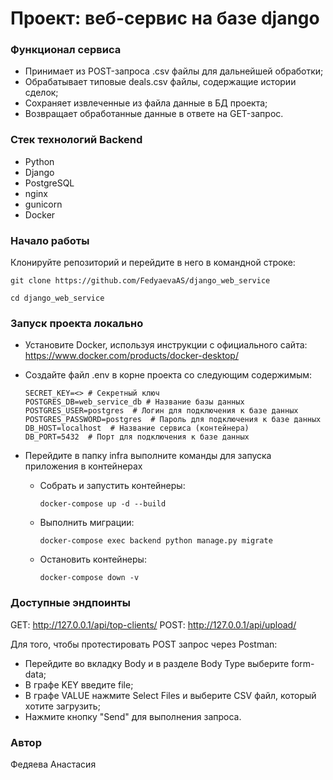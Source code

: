 # Проект: веб-сервис на базе django

### Функционал сервиса
* Принимает из POST-запроса .csv файлы для дальнейшей обработки;
* Обрабатывает типовые deals.csv файлы, содержащие истории сделок;
* Сохраняет извлеченные из файла данные в БД проекта;
* Возвращает обработанные данные в ответе на GET-запрос.

### Стек технологий Backend
- Python
- Django
- PostgreSQL
- nginx
- gunicorn
- Docker

### Начало работы
Клонируйте репозиторий и перейдите в него в командной строке:
```
git clone https://github.com/FedyaevaAS/django_web_service
```
```
cd django_web_service
```
### Запуск проекта локально
- Установите Docker, используя инструкции с официального сайта:
https://www.docker.com/products/docker-desktop/
- Создайте файл .env в корне проекта со следующим содержимым:
    ```
    SECRET_KEY=<> # Секретный ключ
    POSTGRES_DB=web_service_db # Название базы данных
    POSTGRES_USER=postgres  # Логин для подключения к базе данных
    POSTGRES_PASSWORD=postgres  # Пароль для подключения к базе данных
    DB_HOST=localhost  # Название сервиса (контейнера)
    DB_PORT=5432  # Порт для подключения к базе данных
    ```
- Перейдите в папку infra выполните команды для запуска приложения в контейнерах

    - Собрать и запустить контейнеры:
        ```
        docker-compose up -d --build
        ```
    - Выполнить миграции:
        ```
        docker-compose exec backend python manage.py migrate
        ```
    - Остановить контейнеры:
        ```
        docker-compose down -v 
        ```

### Доступные эндпоинты
GET:
http://127.0.0.1/api/top-clients/
POST:
http://127.0.0.1/api/upload/

Для того, чтобы протестировать POST запрос через Postman:
* Перейдите во вкладку Body и в разделе Body Type выберите form-data;
* В графе KEY введите file;
* В графе VALUE нажмите Select Files и выберите CSV файл, который хотите загрузить;
* Нажмите кнопку "Send" для выполнения запроса.

### Автор
Федяева Анастасия
